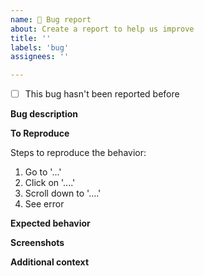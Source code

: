```yaml
---
name: 🧯 Bug report
about: Create a report to help us improve
title: ''
labels: 'bug'
assignees: ''

---
```


- [ ]  This bug hasn't been reported before 

**Bug description**

<!-- (A concise description of the bug encountered ) -->

**To Reproduce**

Steps to reproduce the behavior:
1. Go to '...'
2. Click on '....'
3. Scroll down to '....'
4. See error

**Expected behavior**

<!-- Give a brief description of what you expected to happen. -->

**Screenshots**

<!-- Add screenshots to help explain your problem (if possible) -->


**Additional context**

<!-- Add any other context about the problem here. -->

